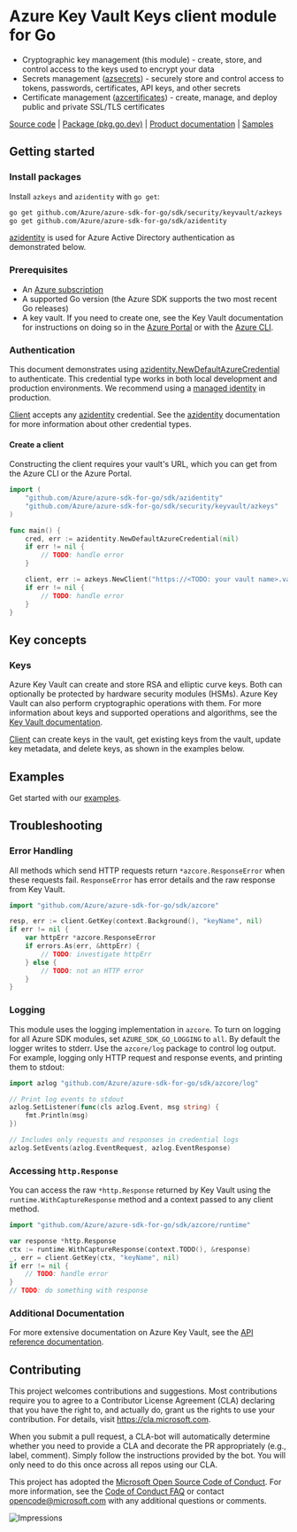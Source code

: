 # Azure Key Vault Keys client module for Go

* Cryptographic key management (this module) - create, store, and control access to the keys used to encrypt your data
* Secrets management ([azsecrets](https://aka.ms/azsdk/go/keyvault-secrets/docs)) - securely store and control access to tokens, passwords, certificates, API keys, and other secrets
* Certificate management ([azcertificates](https://aka.ms/azsdk/go/keyvault-certificates/docs)) - create, manage, and deploy public and private SSL/TLS certificates

[Source code][key_client_src] | [Package (pkg.go.dev)][goget_azkeys] | [Product documentation][keyvault_docs] | [Samples][keys_samples]

## Getting started

### Install packages

Install `azkeys` and `azidentity` with `go get`:
```Bash
go get github.com/Azure/azure-sdk-for-go/sdk/security/keyvault/azkeys
go get github.com/Azure/azure-sdk-for-go/sdk/azidentity
```
[azidentity][azure_identity] is used for Azure Active Directory authentication as demonstrated below.

### Prerequisites

* An [Azure subscription][azure_sub]
* A supported Go version (the Azure SDK supports the two most recent Go releases)
* A key vault. If you need to create one, see the Key Vault documentation for instructions on doing so in the [Azure Portal][azure_keyvault_portal] or with the [Azure CLI][azure_keyvault_cli].

### Authentication

This document demonstrates using [azidentity.NewDefaultAzureCredential][default_cred_ref] to authenticate. This credential type works in both local development and production environments. We recommend using a [managed identity][managed_identity] in production.

[Client][client_docs] accepts any [azidentity][azure_identity] credential. See the [azidentity][azure_identity] documentation for more information about other credential types.

#### Create a client

Constructing the client requires your vault's URL, which you can get from the Azure CLI or the Azure Portal.

```go
import (
	"github.com/Azure/azure-sdk-for-go/sdk/azidentity"
	"github.com/Azure/azure-sdk-for-go/sdk/security/keyvault/azkeys"
)

func main() {
	cred, err := azidentity.NewDefaultAzureCredential(nil)
	if err != nil {
		// TODO: handle error
	}

	client, err := azkeys.NewClient("https://<TODO: your vault name>.vault.azure.net", cred, nil)
	if err != nil {
		// TODO: handle error
	}
}
```

## Key concepts

### Keys

Azure Key Vault can create and store RSA and elliptic curve keys. Both can optionally be protected by hardware security modules (HSMs). Azure Key Vault can also perform cryptographic operations with them. For more information about keys and supported operations and algorithms, see the [Key Vault documentation](https://docs.microsoft.com/azure/key-vault/keys/about-keys).

[Client][client_docs] can create keys in the vault, get existing keys from the vault, update key metadata, and delete keys, as shown in the examples below.

## Examples

Get started with our [examples][keys_samples].

## Troubleshooting

### Error Handling

All methods which send HTTP requests return `*azcore.ResponseError` when these requests fail. `ResponseError` has error details and the raw response from Key Vault.

```go
import "github.com/Azure/azure-sdk-for-go/sdk/azcore"

resp, err := client.GetKey(context.Background(), "keyName", nil)
if err != nil {
    var httpErr *azcore.ResponseError
    if errors.As(err, &httpErr) {
        // TODO: investigate httpErr
    } else {
        // TODO: not an HTTP error
    }
}
```

### Logging

This module uses the logging implementation in `azcore`. To turn on logging for all Azure SDK modules, set `AZURE_SDK_GO_LOGGING` to `all`. By default the logger writes to stderr. Use the `azcore/log` package to control log output. For example, logging only HTTP request and response events, and printing them to stdout:

```go
import azlog "github.com/Azure/azure-sdk-for-go/sdk/azcore/log"

// Print log events to stdout
azlog.SetListener(func(cls azlog.Event, msg string) {
	fmt.Println(msg)
})

// Includes only requests and responses in credential logs
azlog.SetEvents(azlog.EventRequest, azlog.EventResponse)
```

### Accessing `http.Response`

You can access the raw `*http.Response` returned by Key Vault using the `runtime.WithCaptureResponse` method and a context passed to any client method.

```go
import "github.com/Azure/azure-sdk-for-go/sdk/azcore/runtime"

var response *http.Response
ctx := runtime.WithCaptureResponse(context.TODO(), &response)
_, err = client.GetKey(ctx, "keyName", nil)
if err != nil {
    // TODO: handle error
}
// TODO: do something with response
```

###  Additional Documentation

For more extensive documentation on Azure Key Vault, see the [API reference documentation][reference_docs].

## Contributing

This project welcomes contributions and suggestions. Most contributions require you to agree to a Contributor License Agreement (CLA) declaring that you have the right to, and actually do, grant us the rights to use your contribution. For details, visit https://cla.microsoft.com.

When you submit a pull request, a CLA-bot will automatically determine whether you need to provide a CLA and decorate the PR appropriately (e.g., label, comment). Simply follow the instructions provided by the bot. You will only need to do this once across all repos using our CLA.

This project has adopted the [Microsoft Open Source Code of Conduct][code_of_conduct]. For more information, see the [Code of Conduct FAQ](https://opensource.microsoft.com/codeofconduct/faq/) or contact opencode@microsoft.com with any additional questions or comments.


[azure_identity]: https://pkg.go.dev/github.com/Azure/azure-sdk-for-go/sdk/azidentity
[azure_keyvault_cli]: https://docs.microsoft.com/azure/key-vault/general/quick-create-cli
[azure_keyvault_portal]: https://docs.microsoft.com/azure/key-vault/general/quick-create-portal
[azure_sub]: https://azure.microsoft.com/free/
[default_cred_ref]: https://pkg.go.dev/github.com/Azure/azure-sdk-for-go/sdk/azidentity#NewDefaultAzureCredential
[code_of_conduct]: https://opensource.microsoft.com/codeofconduct/
[keyvault_docs]: https://docs.microsoft.com/azure/key-vault/
[goget_azkeys]: https://pkg.go.dev/github.com/Azure/azure-sdk-for-go/sdk/keyvault/azkeys
[reference_docs]: https://aka.ms/azsdk/go/keyvault-keys/docs
[client_docs]: https://aka.ms/azsdk/go/keyvault-keys/docs#Client
[key_client_src]: https://github.com/Azure/azure-sdk-for-go/tree/main/sdk/keyvault/azkeys/client.go
[keys_samples]: https://pkg.go.dev/github.com/Azure/azure-sdk-for-go/sdk/keyvault/azkeys#pkg-examples
[managed_identity]: https://docs.microsoft.com/azure/active-directory/managed-identities-azure-resources/overview

![Impressions](https://azure-sdk-impressions.azurewebsites.net/api/impressions/azure-sdk-for-go%2Fsdk%2Fsecurity%2F%2Fkeyvault%2Fazkeys%2FREADME.png)

